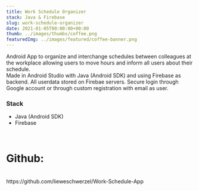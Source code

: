 ```yaml
---
title: Work Schedule Organizer 
stack: Java & Firebase
slug: work-schedule-organizer
date: 2021-01-05T00:00:00+00:00
thumb: ../images/thumbs/coffee.png
featuredImg: ../images/featured/coffee-banner.png
---
```


Android App to organize and interchange schedules between colleagues at the workplace allowing users to move hours and inform all users about their schedule.
<br/>
Made in Android Studio with Java (Android SDK) and using Firebase as backend. All userdata stored on Firebae servers. Secure login through Google account or through custom registration with email as user.

### Stack
<ul>
<li>Java (Android SDK)</li>
<li>Firebase</li>
</ul>
<br/>

# Github: 
<br />
https://github.com/lieweschwerzel/Work-Schedule-App